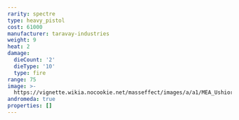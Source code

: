 ```yaml
---
rarity: spectre
type: heavy_pistol
cost: 61000
manufacturer: taravay-industries
weight: 9
heat: 2
damage:
  dieCount: '2'
  dieType: '10'
  type: fire
range: 75
image: >-
  https://vignette.wikia.nocookie.net/masseffect/images/a/a1/MEA_Ushior_MP.png/revision/latest?cb=20180530220429
andromeda: true
properties: []
---
```

